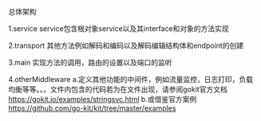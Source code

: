 总体架构

1.service
service包含根对象service以及其interface和对象的方法实现


2.transport
其他方法例如解码和编码以及解码编辑结构体和endpoint的创建


3.main
实现方法的调用，路由的设置以及端口的监听

4.otherMiddleware
    a.定义其他功能的中间件，例如流量监控，日志打印，负载均衡等等。。。文件内包含的代码若为在文件出现，请参阅gokit官方文档	https://gokit.io/examples/stringsvc.html
    b.或借鉴官方案例	https://github.com/go-kit/kit/tree/master/examples
